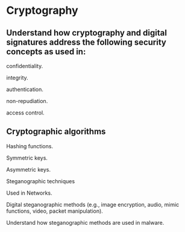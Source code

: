 # Cryptography
## Understand how cryptography and digital signatures address the following security concepts as used in:
confidentiality. 

integrity. 

authentication.

non-repudiation. 

access control. 

## Cryptographic algorithms
Hashing functions.

Symmetric keys.

Asymmetric keys.

Steganographic techniques 

Used in Networks.

Digital steganographic methods (e.g., image encryption, audio, mimic functions, video, packet manipulation).

Understand how steganographic methods are used in malware.


